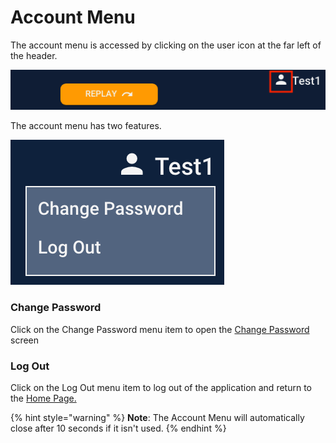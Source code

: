 # Account Menu



The account menu is accessed by clicking on the user icon at the far left of the header.

![](../../../.gitbook/assets/image%20%2813%29.png)

The account menu has two features.

![](../../../.gitbook/assets/image%20%287%29.png)

### Change Password

Click on the Change Password menu item to open the [Change Password]() screen

### Log Out

Click on the Log Out menu item to log out of the application and return to the [Home Page.]()

{% hint style="warning" %}
**Note**: The Account Menu will automatically close after 10 seconds if it isn't used.
{% endhint %}

